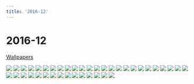 ```yaml
---
title: '2016-12'
---
```


# 2016-12

[Wallpapers](http://imgur.com/a/0pe3o)

![](https://i.imgur.com/YE8OqmC.jpg)
![](https://i.imgur.com/4bZWXqo.jpg)
![](https://i.imgur.com/A9Y6ymt.jpg)
![](https://i.imgur.com/SussVxN.jpg)
![](https://i.imgur.com/kBU5vzV.jpg)
![](https://i.imgur.com/PvM3RQw.jpg)
![](https://i.imgur.com/rbBDFTa.jpg)
![](https://i.imgur.com/lrKDQu8.jpg)
![](https://i.imgur.com/2LpsQet.jpg)
![](https://i.imgur.com/xhK7YiP.jpg)
![](https://i.imgur.com/JFXIhS9.jpg)
![](https://i.imgur.com/BZN5KdX.jpg)
![](https://i.imgur.com/fLdQUzX.jpg)
![](https://i.imgur.com/KHbhdLq.jpg)
![](https://i.imgur.com/hHluBtd.jpg)
![](https://i.imgur.com/GNUwzUu.jpg)
![](https://i.imgur.com/VZYlpof.jpg)
![](https://i.imgur.com/PHrJrAu.jpg)
![](https://i.imgur.com/oEU5SOc.jpg)
![](https://i.imgur.com/yHx6I4h.jpg)
![](https://i.imgur.com/HpV0iFW.jpg)
![](https://i.imgur.com/8zRlON7.jpg)
![](https://i.imgur.com/4aLsvvW.jpg)
![](https://i.imgur.com/IfsmJdU.jpg)
![](https://i.imgur.com/0vnWcwl.jpg)
![](https://i.imgur.com/9NnPNE0.jpg)
![](https://i.imgur.com/m6px3hK.jpg)
![](https://i.imgur.com/jvPEgp1.jpg)
![](https://i.imgur.com/Cckd4bc.jpg)
![](https://i.imgur.com/h6hPeN6.jpg)
![](https://i.imgur.com/t39MMm2.jpg)
![](https://i.imgur.com/HgLk3SY.jpg)
![](https://i.imgur.com/jvTxdD4.jpg)
![](https://i.imgur.com/w3sjchR.jpg)
![](https://i.imgur.com/n16p5r1.jpg)
![](https://i.imgur.com/ILayJZy.jpg)
![](https://i.imgur.com/r0kpxKY.jpg)
![](https://i.imgur.com/kIReuf8.jpg)
![](https://i.imgur.com/Tdrn1dE.jpg)
![](https://i.imgur.com/oZezvI5.jpg)
